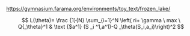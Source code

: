 https://gymnasium.farama.org/environments/toy_text/frozen_lake/  

$$ L(\theta)= \frac {1}{N} \sum_{i=1}^N \left( ri+ \gamma \ max \ Q{_\theta}^1 & \text {$a^1} (S _i ^1,a^1)-Q _\theta(S_i,a_i)\right)^2  $$
